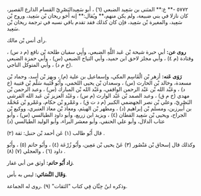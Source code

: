 ٥٧٧٢ -** ع:** المثنى بن سَعِيد الضبعي (٦) ، أبو سَعِيدالبَصْرِيّ القسام الذارع القصير، كان نازلا في بني ضبيعة، ولم يكن منهم،** ويُقال:** إنه أخو ريحان بْن سَعِيد، وروح بْن سَعِيد، والمغيرة بْن سَعِيد، فإن كان كذلك فقد تقدم باقي نسبه في ترجمة ريحان بْن سَعِيد.

رأى أنس بْن مالك.

**روى عن:** أبي حبرة شيحة بْن عَبد اللَّهِ الضبعي، وأَبِي سفيان طلحة بْن نافع (م د س) ، وقتادة (م ٤) ، وأبي مجلز لاحق ابن حميد، وأبي التياح الضبعي (س) ، وأبي حمزة الضبعي (خ م د) ، وأبي المتوكل الناجي.

**رَوَى عَنه:** أزهر بْن الْقَاسِم المكي، وإسماعيل بن علية (م) ، وبهز بْن أسد، وحماد بْن مسعدة، وخالد بْن الحارث (س) ، وسعدان بْن يحيى اللخمي، وأَبُو قُتَيبة سَلْم بْن قتيبة (خ د) ، وعَبْد الله بْن عَبْد الرحمن الواقفي، وعَبْد الله بْن المبارك (س) ، وعبد الرحمن بْن مهدي (خ م ق) ، وعبد الصمد بْن عَبْد الوارث (م س) ، وعَبْد العزيز بْن عَبد الله القرشي البَصْرِيّ، وعلي بْن نصر الجهضمي الكبير (م د ت ق) ، وعَمْرو بْن حكام، وعَمْرو بْن مُحَمَّد بن أَبيرزين، ومسلم بْن إبراهيم (د) ، ومطهر بْن الهيثم، ومعاذ بْن معاذ العنبري، ووكيع بْن الجراح، ويحيى بْن سَعِيد القطان (٤) ، ويزيد ابن زريع، وأبو داود الطيالسي (س) ، وأبو عتاب الدلال، وأبو علي الحنفي، وأبو معشر البراء، وأبو الوليد الطيالسي (د)

قال أَبُو طالب (١) عَن أحمد بْن حنبل: ثقة (٢) .

وكذلك قال إسحاق بْن مَنْصُور (٣) عَنْ يحيى بْن مَعِين، وأَبُو زُرْعَة (٤) ، وأَبُو حاتم (٥) ، وأَبُو داود (٦) ، والعجلي (٧) (٨) .

**زاد أَبُو حاتم:** أوثق من أبي غفار.

**وَقَال النَّسَائي:** ليس به بأس.

وذكره ابنُ حِبَّان فِي كتاب "الثقات" (٩) .روى له الجماعة.